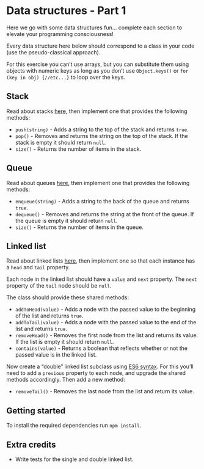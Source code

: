 # Data structures - Part 1

Here we go with some data structures fun... complete each section to elevate your programming consciousness!

Every data structure here below should correspond to a class in your code (use the pseudo-classical approach).

For this exercise you can’t use arrays, but you can substitute them using objects with numeric keys as long as you don’t use `Object.keys()` or `for (key in obj) {//etc...}` to loop over the keys.

## Stack

Read about stacks [here](https://en.wikipedia.org/wiki/Stack_(abstract_data_type)), then implement one that provides the following methods:

- `push(string)` - Adds a string to the top of the stack and returns `true`.
- `pop()` - Removes and returns the string on the top of the stack. If the stack is empty it should return `null`.
- `size()` - Returns the number of items in the stack.

## Queue

Read about queues [here](https://en.wikipedia.org/wiki/Queue_(abstract_data_type)), then implement one that provides the following methods:

- `enqueue(string)` - Adds a string to the back of the queue and returns `true`.
- `dequeue()` - Removes and returns the string at the front of the queue. If the queue is empty it should return `null`.
- `size()` - Returns the number of items in the queue.

## Linked list

Read about linked lists [here](https://en.wikipedia.org/wiki/Linked_list), then implement one so that each instance has a `head` and `tail` property.

Each node in the linked list should have a `value` and `next` property. The `next` property of the `tail` node should be `null`.

The class should provide these shared methods:

- `addToHead(value)` - Adds a node with the passed value to the beginning of the list and returns `true`.
- `addToTail(value)` - Adds a node with the passed value to the end of the list and returns `true`.
- `removeHead()` - Removes the first node from the list and returns its value. If the list is empty it should return `null`.
- `contains(value)` - Returns a boolean that reflects whether or not the passed value is in the linked list.

Now create a “double” linked list subclass using [ES6 syntax](https://developer.mozilla.org/en/docs/Web/JavaScript/Reference/Classes#Sub_classing_with_extends). For this you’ll need to add a `previous` property to each node, and upgrade the shared methods accordingly. Then add a new method:

- `removeTail()` - Removes the last node from the list and return its value.

## Getting started

To install the required dependencies run `npm install`.

## Extra credits

- Write tests for the single and double linked list.

